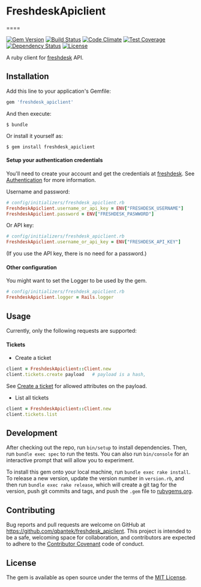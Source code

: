 # FreshdeskApiclient
====

[![Gem Version](https://badge.fury.io/rb/freshdesk_apiclient.svg)](https://badge.fury.io/rb/freshdesk_apiclient)
[![Build Status](https://travis-ci.org/qbantek/freshdesk_apiclient.svg?branch=master)](https://travis-ci.org/qbantek/freshdesk_apiclient)
[![Code Climate](https://codeclimate.com/github/qbantek/freshdesk_apiclient/badges/gpa.svg)](https://codeclimate.com/github/qbantek/freshdesk_apiclient)
[![Test Coverage](https://codeclimate.com/github/qbantek/freshdesk_apiclient/badges/coverage.svg)](https://codeclimate.com/github/qbantek/freshdesk_apiclient/coverage)
[![Dependency Status](https://gemnasium.com/badges/github.com/qbantek/freshdesk_apiclient.svg)](https://gemnasium.com/github.com/qbantek/freshdesk_apiclient)
[![License](http://img.shields.io/:license-mit-blue.svg?style=flat-square)](http://freshdesk_apiclient.mit-license.org)

A ruby client for [freshdesk](https://developer.freshdesk.com/api/) API.

## Installation

Add this line to your application's Gemfile:

```ruby
gem 'freshdesk_apiclient'
```

And then execute:

    $ bundle

Or install it yourself as:

    $ gem install freshdesk_apiclient
    
#### Setup your authentication credentials    
    
You'll need to create your account and get the credentials at [freshdesk](https://freshdesk.com/). 
See [Authentication](https://developers.freshdesk.com/api/#authentication) for more information.

Username and password:

```ruby
# config/initializers/freshdesk_apiclient.rb
FreshdeskApiclient.username_or_api_key = ENV["FRESHDESK_USERNAME"]
FreshdeskApiclient.password = ENV["FRESHDESK_PASWWORD"]
```

Or API key:

```ruby
# config/initializers/freshdesk_apiclient.rb
FreshdeskApiclient.username_or_api_key = ENV["FRESHDESK_API_KEY"]
```
(If you use the API key, there is no need for a password.)  
  
#### Other configuration
  
You might want to set the Logger to be used by the gem.
  
```ruby
# config/initializers/freshdesk_apiclient.rb
FreshdeskApiclient.logger = Rails.logger
```

## Usage

Currently, only the following requests are supported:

#### Tickets

- Create a ticket

```ruby
client = FreshdeskApiclient::Client.new
client.tickets.create payload   # payload is a hash, 
```
See [Create a ticket](https://developers.freshdesk.com/api/#create_ticket) for allowed attributes on the payload.

- List all tickets

```ruby
client = FreshdeskApiclient::Client.new
client.tickets.list
```

## Development

After checking out the repo, run `bin/setup` to install dependencies. Then, run `bundle exec spec` to run the tests. 
You can also run `bin/console` for an interactive prompt that will allow you to experiment.

To install this gem onto your local machine, run `bundle exec rake install`. 
To release a new version, update the version number in `version.rb`, and then run `bundle exec rake release`, 
which will create a git tag for the version, push git commits and tags, 
and push the `.gem` file to [rubygems.org](https://rubygems.org).

## Contributing

Bug reports and pull requests are welcome on GitHub at https://github.com/qbantek/freshdesk_apiclient. 
This project is intended to be a safe, welcoming space for collaboration, and contributors are expected to adhere 
to the [Contributor Covenant](http://contributor-covenant.org) code of conduct.


## License

The gem is available as open source under the terms of the [MIT License](http://opensource.org/licenses/MIT).

